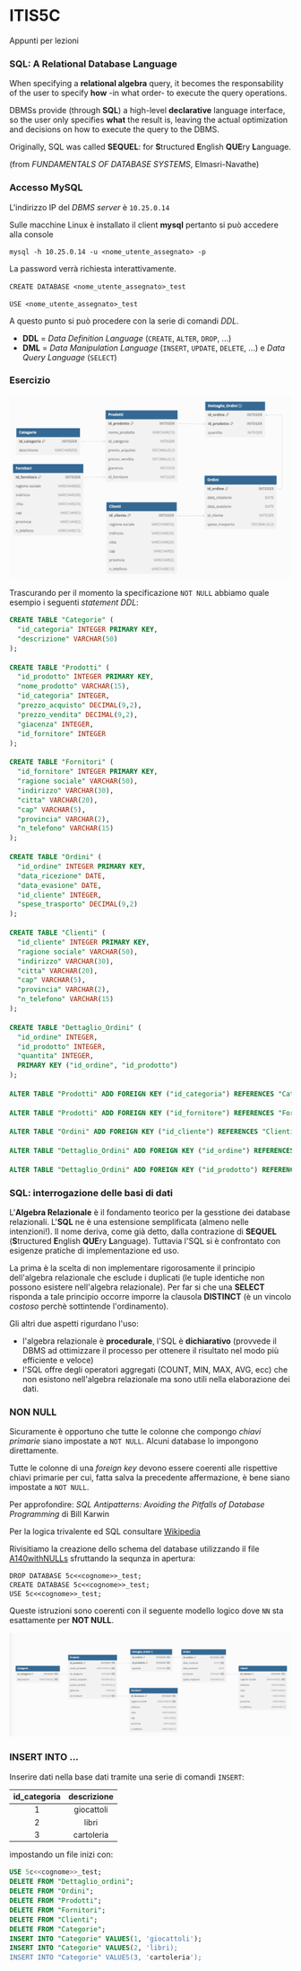 # ITIS5C
Appunti per lezioni

### SQL: A Relational Database Language

  When specifying a **relational algebra** query, it becomes the responsability of the user to specify **how** \-in what order\- to execute the query operations.

DBMSs provide (through **SQL**) a high\-level **declarative** language interface, so the user only specifies **what** the result is, leaving the actual optimization and decisions on how to execute the query to the DBMS.

Originally, SQL was called **SEQUEL**: for **S**tructured **E**nglish **QUE**ry **L**anguage.

(from *FUNDAMENTALS OF DATABASE SYSTEMS*, Elmasri-Navathe)

### Accesso MySQL

L'indirizzo IP del *DBMS server* è `10.25.0.14`

Sulle macchine Linux è installato il client **mysql** pertanto si può accedere alla console

```
mysql -h 10.25.0.14 -u <nome_utente_assegnato> -p
```

La password verrà richiesta interattivamente.

`CREATE DATABASE <nome_utente_assegnato>_test`

`USE <nome_utente_assegnato>_test`

A questo punto si può procedere con la serie di comandi *DDL*.

* **DDL** = *Data Definition Language* (`CREATE`, `ALTER`, `DROP`, ...) 
* **DML** = *Data Manipulation Language* (`INSERT`, `UPDATE`, `DELETE`, ...) e 
            *Data Query Language* (`SELECT`) 


### Esercizio

![](A140.png)

Trascurando per il momento la specificazione `NOT NULL` abbiamo quale esempio i seguenti *statement DDL*:

``` sql
CREATE TABLE "Categorie" (
  "id_categoria" INTEGER PRIMARY KEY,
  "descrizione" VARCHAR(50)
);

CREATE TABLE "Prodotti" (
  "id_prodotto" INTEGER PRIMARY KEY,
  "nome_prodotto" VARCHAR(15),
  "id_categoria" INTEGER,
  "prezzo_acquisto" DECIMAL(9,2),
  "prezzo_vendita" DECIMAL(9,2),
  "giacenza" INTEGER,
  "id_fornitore" INTEGER
);

CREATE TABLE "Fornitori" (
  "id_fornitore" INTEGER PRIMARY KEY,
  "ragione sociale" VARCHAR(50),
  "indirizzo" VARCHAR(30),
  "citta" VARCHAR(20),
  "cap" VARCHAR(5),
  "provincia" VARCHAR(2),
  "n_telefono" VARCHAR(15)
);

CREATE TABLE "Ordini" (
  "id_ordine" INTEGER PRIMARY KEY,
  "data_ricezione" DATE,
  "data_evasione" DATE,
  "id_cliente" INTEGER,
  "spese_trasporto" DECIMAL(9,2)
);

CREATE TABLE "Clienti" (
  "id_cliente" INTEGER PRIMARY KEY,
  "ragione sociale" VARCHAR(50),
  "indirizzo" VARCHAR(30),
  "citta" VARCHAR(20),
  "cap" VARCHAR(5),
  "provincia" VARCHAR(2),
  "n_telefono" VARCHAR(15)
);

CREATE TABLE "Dettaglio_Ordini" (
  "id_ordine" INTEGER,
  "id_prodotto" INTEGER,
  "quantita" INTEGER,
  PRIMARY KEY ("id_ordine", "id_prodotto")
);

ALTER TABLE "Prodotti" ADD FOREIGN KEY ("id_categoria") REFERENCES "Categorie" ("id_categoria");

ALTER TABLE "Prodotti" ADD FOREIGN KEY ("id_fornitore") REFERENCES "Fornitori" ("id_fornitore");

ALTER TABLE "Ordini" ADD FOREIGN KEY ("id_cliente") REFERENCES "Clienti" ("id_cliente");

ALTER TABLE "Dettaglio_Ordini" ADD FOREIGN KEY ("id_ordine") REFERENCES "Ordini" ("id_ordine");

ALTER TABLE "Dettaglio_Ordini" ADD FOREIGN KEY ("id_prodotto") REFERENCES "Prodotti" ("id_prodotto");
```


### SQL: interrogazione delle basi di dati

L'**Algebra Relazionale** è il fondamento teorico per la gesstione dei database relazionali.
L'**SQL** ne è una estensione semplificata (almeno nelle intenzioni!).
Il nome deriva, come già detto, dalla contrazione di **SEQUEL** (**S**tructured **E**nglish **QUE**ry **L**anguage). 
Tuttavia l'SQL si è confrontato con esigenze pratiche di implementazione ed uso.

La prima è la scelta di non implementare rigorosamente il principio dell'algebra relazionale 
che esclude i duplicati (le tuple identiche non possono esistere nell'algebra relazionale).
Per far si che una **SELECT** risponda a tale principio occorre imporre la clausola **DISTINCT** (è un vincolo *costoso* perchè sottintende l'ordinamento).

Gli altri due aspetti rigurdano l'uso:

* l'algebra relazionale è **procedurale**, l'SQL è **dichiarativo** (provvede il DBMS ad ottimizzare il processo per ottenere il risultato nel modo più efficiente e veloce)
* l'SQL offre degli operatori aggregati (COUNT, MIN, MAX, AVG, ecc) che non esistono nell'algebra relazionale ma sono utili nella elaborazione dei dati. 

### NON NULL

Sicuramente è opportuno che tutte le colonne che compongo *chiavi primarie* siano impostate a `NOT NULL`. Alcuni database lo impongono direttamente.

Tutte le colonne di una *foreign key* devono essere coerenti alle rispettive chiavi primarie per cui, fatta salva la precedente affermazione, è bene siano impostate a `NOT NULL`.

Per approfondire: *SQL Antipatterns: Avoiding the Pitfalls of Database Programming* di Bill Karwin

Per la logica trivalente ed SQL consultare [Wikipedia](https://en.wikipedia.org/wiki/Three-valued_logic)

Rivisitiamo la creazione dello schema del database utilizzando il file [A140withNULLs](A140withNULLs.sql) sfruttando la sequnza in apertura:

```
DROP DATABASE 5c<<cognome>>_test;
CREATE DATABASE 5c<<cognome>>_test;
USE 5c<<cognome>>_test;
```
Queste istruzioni sono coerenti con il seguente modello logico dove `NN` sta esattamente per **NOT NULL**.

![](A140withNULLs.png)

### INSERT INTO ...

Inserire dati nella base dati tramite una serie di comandi `INSERT`: 

| id_categoria |  descrizione  | 
|:------------:|:-------------:|
|       1      |  giocattoli   | 
|       2      |  libri        | 
|       3      |  cartoleria   | 


impostando un file inizi con:

``` sql
USE 5c<<cognome>>_test;
DELETE FROM "Dettaglio_ordini";
DELETE FROM "Ordini";
DELETE FROM "Prodotti";
DELETE FROM "Fornitori";
DELETE FROM "Clienti";
DELETE FROM "Categorie";
INSERT INTO "Categorie" VALUES(1, 'giocattoli');
INSERT INTO "Categorie" VALUES(2, 'libri);
INSERT INTO "Categorie" VALUES(3, 'cartoleria');
```

